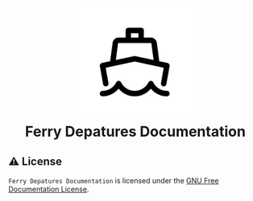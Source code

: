 <h1 align="center">
  <img src="./logo/icon.svg" width="224px"/><br/>
  Ferry Depatures Documentation
</h1>

## ⚠️ License

`Ferry Depatures Documentation` is licensed under the [GNU Free Documentation License](https://github.com/FerryDepartures/FerryDepartures_docs/blob/master/LICENSE).
